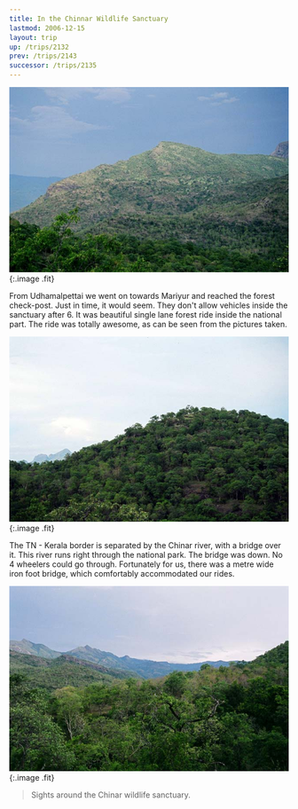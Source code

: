 ```yaml
---
title: In the Chinnar Wildlife Sanctuary
lastmod: 2006-12-15
layout: trip
up: /trips/2132
prev: /trips/2143
successor: /trips/2135
---
```


![Left side of the road](/images/trips/munnar/27030026.jpg 'Left side of the road'){:.image .fit}

From Udhamalpettai we went on towards Mariyur and reached the forest check-post. Just in time, it would seem. They don't allow vehicles inside the sanctuary after 6. It was beautiful single lane forest ride inside the national part. The ride was totally awesome, as can be seen from the pictures taken.

![Right side of the road](/images/trips/munnar/27030027.jpg 'Right side of the road'){:.image .fit}

The TN - Kerala border is separated by the Chinar river, with a bridge over it. This river runs right through the national park. The bridge was down. No 4 wheelers could go through. Fortunately for us, there was a metre wide iron foot bridge, which comfortably accommodated our rides.

![Any which way you look](/images/trips/munnar/27030028.jpg 'Any which way you look'){:.image .fit}

> Sights around the Chinar wildlife sanctuary.


